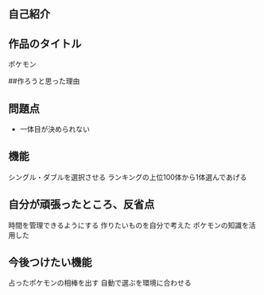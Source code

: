 ## 自己紹介

## 作品のタイトル
ポケモン

##作ろうと思った理由


## 問題点
- 一体目が決められない

## 機能
シングル・ダブルを選択させる
ランキングの上位100体から1体選んであげる

## 自分が頑張ったところ、反省点
時間を管理できるようにする
作りたいものを自分で考えた
ポケモンの知識を活用した

## 今後つけたい機能
占ったポケモンの相棒を出す
自動で選ぶを環境に合わせる
